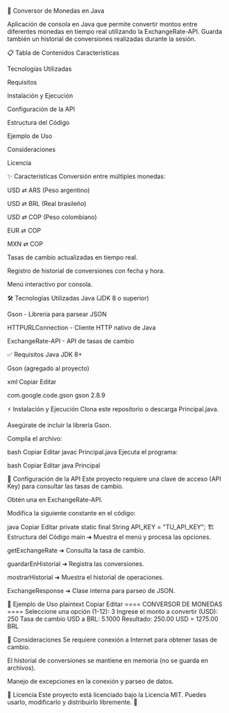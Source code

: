 💱 Conversor de Monedas en Java

Aplicación de consola en Java que permite convertir montos entre diferentes monedas en tiempo real utilizando la ExchangeRate-API. Guarda también un historial de conversiones realizadas durante la sesión.

📋 Tabla de Contenidos
Características

Tecnologías Utilizadas

Requisitos

Instalación y Ejecución

Configuración de la API

Estructura del Código

Ejemplo de Uso

Consideraciones

Licencia

✨ Características
Conversión entre múltiples monedas:

USD ⇄ ARS (Peso argentino)

USD ⇄ BRL (Real brasileño)

USD ⇄ COP (Peso colombiano)

EUR ⇄ COP

MXN ⇄ COP

Tasas de cambio actualizadas en tiempo real.

Registro de historial de conversiones con fecha y hora.

Menú interactivo por consola.

🛠️ Tecnologías Utilizadas
Java (JDK 8 o superior)

Gson - Librería para parsear JSON

HTTPURLConnection - Cliente HTTP nativo de Java

ExchangeRate-API - API de tasas de cambio

✅ Requisitos
Java JDK 8+

Gson (agregado al proyecto)

xml
Copiar
Editar
<!-- Maven -->
<dependency>
  <groupId>com.google.code.gson</groupId>
  <artifactId>gson</artifactId>
  <version>2.8.9</version>
</dependency>

⚡ Instalación y Ejecución
Clona este repositorio o descarga Principal.java.

Asegúrate de incluir la librería Gson.

Compila el archivo:

bash
Copiar
Editar
javac Principal.java
Ejecuta el programa:

bash
Copiar
Editar
java Principal

🔑 Configuración de la API
Este proyecto requiere una clave de acceso (API Key) para consultar las tasas de cambio.

Obtén una en ExchangeRate-API.

Modifica la siguiente constante en el código:

java
Copiar
Editar
private static final String API_KEY = "TU_API_KEY";
🏗️ Estructura del Código
main ➔ Muestra el menú y procesa las opciones.

getExchangeRate ➔ Consulta la tasa de cambio.

guardarEnHistorial ➔ Registra las conversiones.

mostrarHistorial ➔ Muestra el historial de operaciones.

ExchangeResponse ➔ Clase interna para parseo de JSON.

🎯 Ejemplo de Uso
plaintext
Copiar
Editar
==== CONVERSOR DE MONEDAS ====
Seleccione una opción (1-12): 3
Ingrese el monto a convertir (USD): 250
Tasa de cambio USD a BRL: 5.1000
Resultado: 250.00 USD = 1275.00 BRL

🧠 Consideraciones
Se requiere conexión a Internet para obtener tasas de cambio.

El historial de conversiones se mantiene en memoria (no se guarda en archivos).

Manejo de excepciones en la conexión y parseo de datos.

📝 Licencia
Este proyecto está licenciado bajo la Licencia MIT.
Puedes usarlo, modificarlo y distribuirlo libremente. 🚀
